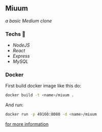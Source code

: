 ## Miuum
*a basic Medium clone*

### Techs 🚀
  - *NodeJS*
  - *React*
  - *Express*
  - *MySQL*
  
### Docker
First build docker image like this do:

```bash
docker build -t <name>/miuum .
```

And run:

```bash
docker run -p 49160:8080 -d <name>/miuum
```

[for more information](https://nodejs.org/en/docs/guides/nodejs-docker-webapp/)

